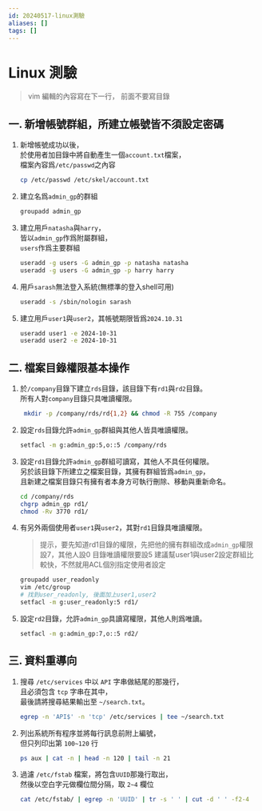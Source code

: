 ```yaml
---
id: 20240517-linux測驗
aliases: []
tags: []
---
```


# Linux 測驗

> vim 編輯的內容寫在下一行， 前面不要寫目錄

## 一. 新增帳號群組，所建立帳號皆不須設定密碼

1. 新增帳號成功以後，  
   於使用者加目錄中將自動產生一個`account.txt`檔案，  
   檔案內容爲`/etc/passwd`之內容

    ```sh
    cp /etc/passwd /etc/skel/account.txt
    ```

2. 建立名爲`admin_gp`的群組
    ```sh
    groupadd admin_gp
    ```
3. 建立用戶`natasha`與`harry`，  
   皆以`admin_gp`作爲附屬群組，  
   `users`作爲主要群組
    ```sh
    useradd -g users -G admin_gp -p natasha natasha
    useradd -g users -G admin_gp -p harry harry
    ```
4. 用戶`sarash`無法登入系統(無標準的登入shell可用)
    ```sh
    useradd -s /sbin/nologin sarash
    ```
5. 建立用戶`user1`與`user2`，其帳號期限皆爲`2024.10.31`
    ```sh
    useradd user1 -e 2024-10-31
    useradd user2 -e 2024-10-31
    ```

## 二. 檔案目錄權限基本操作

1. 於`/company`目錄下建立`rds`目錄，該目錄下有`rd1`與`rd2`目錄。  
   所有人對`company`目錄只具唯讀權限。
    ```sh
     mkdir -p /company/rds/rd{1,2} && chmod -R 755 /company
    ```
2. 設定`rds`目錄允許`admin_gp`群組與其他人皆具唯讀權限。

    ```sh
    setfacl -m g:admin_gp:5,o::5 /company/rds
    ```

3. 設定`rd1`目錄允許`admin_gp`群組可讀寫，其他人不具任何權限。  
   另於該目錄下所建立之檔案目錄，其擁有群組皆爲`admin_gp`，  
   且新建之檔案目錄只有擁有者本身方可執行刪除、移動與重新命名。

    ```sh
    cd /company/rds
    chgrp admin_gp rd1/
    chmod -Rv 3770 rd1/
    ```

4. 有另外兩個使用者`user1`與`user2`，其對`rd1`目錄具唯讀權限。

    > 提示，要先知道rd1目錄的權限，先把他的擁有群組改成`admin_gp`權限設7，其他人設0
    > 目錄唯讀權限要設5
    > 建議幫user1與user2設定群組比較快，不然就用ACL個別指定使用者設定

    ```sh
    groupadd user_readonly
    vim /etc/group
    # 找到user_readonly, 後面加上user1,user2
    setfacl -m g:user_readonly:5 rd1/
    ```

5. 設定`rd2`目錄，允許`admin_gp`具讀寫權限，其他人則爲唯讀。
    ```sh
    setfacl -m g:admin_gp:7,o::5 rd2/
    ```

## 三. 資料重導向

1. 搜尋 `/etc/services` 中以 `API` 字串做結尾的那幾行，  
   且必須包含 `tcp` 字串在其中，  
   最後請將搜尋結果輸出至 `~/search.txt`。
    ```sh
    egrep -n 'API$' -n 'tcp' /etc/services | tee ~/search.txt
    ```
2. 列出系統所有程序並將每行訊息前附上編號，  
   但只列印出第 `100~120` 行
    ```sh
    ps aux | cat -n | head -n 120 | tail -n 21
    ```
3. 過濾 `/etc/fstab` 檔案，將包含`UUID`那幾行取出，  
   然後以空白字元做欄位間分隔，取 `2~4` 欄位
    ```sh
    cat /etc/fstab/ | egrep -n 'UUID' | tr -s ' ' | cut -d ' ' -f2-4
    ```
